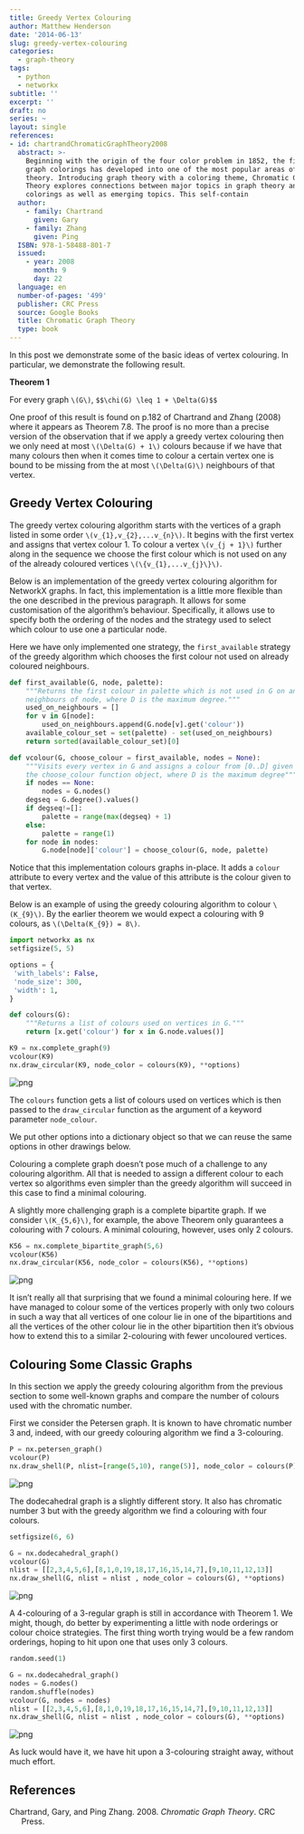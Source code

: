 ```yaml
---
title: Greedy Vertex Colouring
author: Matthew Henderson
date: '2014-06-13'
slug: greedy-vertex-colouring
categories:
  - graph-theory
tags:
  - python
  - networkx
subtitle: ''
excerpt: ''
draft: no
series: ~
layout: single
references:
- id: chartrandChromaticGraphTheory2008
  abstract: >-
    Beginning with the origin of the four color problem in 1852, the field of
    graph colorings has developed into one of the most popular areas of graph
    theory. Introducing graph theory with a coloring theme, Chromatic Graph
    Theory explores connections between major topics in graph theory and graph
    colorings as well as emerging topics. This self-contain
  author:
    - family: Chartrand
      given: Gary
    - family: Zhang
      given: Ping
  ISBN: 978-1-58488-801-7
  issued:
    - year: 2008
      month: 9
      day: 22
  language: en
  number-of-pages: '499'
  publisher: CRC Press
  source: Google Books
  title: Chromatic Graph Theory
  type: book
---
```


In this post we demonstrate some of the basic ideas of vertex colouring. In
particular, we demonstrate the following result.

**Theorem 1**

For every graph `\(G\)`, `$$\chi(G) \leq 1 + \Delta(G)$$`

One proof of this result is found on p.182 of
Chartrand and Zhang (2008)
where it appears as Theorem 7.8. The proof is no more than a
precise version of the observation that if we apply a greedy vertex colouring
then we only need at most `\(\Delta(G) + 1\)` colours because if we have that many
colours then when it comes time to colour a certain vertex one is bound to be
missing from the at most `\(\Delta(G)\)`
neighbours of that vertex.

## Greedy Vertex Colouring

The greedy vertex colouring algorithm starts with the vertices of a graph listed
in some order `\(v_{1},v_{2},...v_{n}\)`. It begins with the first vertex and
assigns that vertex colour 1. To colour a vertex `\(v_{j + 1}\)` further along in
the sequence we choose the first colour which is not used on any of the already
coloured vertices `\(\{v_{1},...v_{j}\}\)`.

Below is an implementation of the greedy vertex colouring algorithm for NetworkX
graphs. In fact, this implementation is a little more flexible than the one
described in the previous paragraph. It allows for some customisation of the
algorithm’s behaviour. Specifically, it allows use to specify both the ordering
of the nodes and the strategy used to select which colour to use one a
particular node.

Here we have only implemented one strategy, the `first_available` strategy of
the greedy algorithm which chooses the first colour not used on already coloured
neighbours.

``` python
def first_available(G, node, palette):
    """Returns the first colour in palette which is not used in G on any
    neighbours of node, where D is the maximum degree."""
    used_on_neighbours = []
    for v in G[node]:
        used_on_neighbours.append(G.node[v].get('colour'))
    available_colour_set = set(palette) - set(used_on_neighbours)
    return sorted(available_colour_set)[0]

def vcolour(G, choose_colour = first_available, nodes = None):
    """Visits every vertex in G and assigns a colour from [0..D] given by
    the choose_colour function object, where D is the maximum degree"""
    if nodes == None:
        nodes = G.nodes()
    degseq = G.degree().values()
    if degseq!=[]:
        palette = range(max(degseq) + 1)
    else:
        palette = range(1)
    for node in nodes:
        G.node[node]['colour'] = choose_colour(G, node, palette)
```

Notice that this implementation colours graphs in-place. It adds a `colour`
attribute to every vertex and the value of this attribute is the colour given to
that vertex.

Below is an example of using the greedy colouring algorithm to colour `\(K_{9}\)`.
By the earlier theorem we would expect a colouring with 9 colours, as
`\(\Delta(K_{9}) = 8\)`.

``` python
import networkx as nx
setfigsize(5, 5)

options = {
 'with_labels': False,
 'node_size': 300,
 'width': 1,
}

def colours(G):
    """Returns a list of colours used on vertices in G."""
    return [x.get('colour') for x in G.node.values()]

K9 = nx.complete_graph(9)
vcolour(K9)
nx.draw_circular(K9, node_color = colours(K9), **options)
```

![png](img/graph-colouring-noteboook_6_1.png)

The `colours` function gets a list of colours used on vertices which is then
passed to the `draw_circular` function as the argument of a keyword parameter
`node_colour`.

We put other options into a dictionary object so that we can reuse the same
options in other drawings below.

Colouring a complete graph doesn’t pose much of a challenge to any colouring
algorithm. All that is needed to assign a different colour to each vertex so
algorithms even simpler than the greedy algorithm will succeed in this case to
find a minimal colouring.

A slightly more challenging graph is a complete bipartite graph. If we consider
`\(K_{5,6}\)`, for example, the above Theorem only guarantees a colouring with 7
colours. A minimal colouring, however, uses only 2 colours.

``` python
K56 = nx.complete_bipartite_graph(5,6)
vcolour(K56)
nx.draw_circular(K56, node_color = colours(K56), **options)
```

![png](img/graph-colouring-noteboook_8_0.png)

It isn’t really all that surprising that we found a minimal colouring here. If
we have managed to colour some of the vertices properly with only two colours in
such a way that all vertices of one colour lie in one of the bipartitions and
all the vertices of the other colour lie in the other bipartition then it’s
obvious how to extend this to a similar 2-colouring with fewer uncoloured
vertices.

## Colouring Some Classic Graphs

In this section we apply the greedy colouring algorithm from the previous
section to some well-known graphs and compare the number of colours used with
the chromatic number.

First we consider the Petersen graph. It is known to have chromatic number 3
and, indeed, with our greedy colouring algorithm we find a 3-colouring.

``` python
P = nx.petersen_graph()
vcolour(P)
nx.draw_shell(P, nlist=[range(5,10), range(5)], node_color = colours(P), **options)
```

![png](img/graph-colouring-noteboook_11_0.png)

The dodecahedral graph is a slightly different story. It also has chromatic
number 3 but with the greedy algorithm we find a colouring with four colours.

``` python
setfigsize(6, 6)

G = nx.dodecahedral_graph()
vcolour(G)
nlist = [[2,3,4,5,6],[8,1,0,19,18,17,16,15,14,7],[9,10,11,12,13]]
nx.draw_shell(G, nlist = nlist , node_color = colours(G), **options)
```

![png](img/graph-colouring-noteboook_13_0.png)

A 4-colouring of a 3-regular graph is still in accordance with Theorem 1. We
might, though, do better by experimenting a little with node orderings or colour
choice strategies. The first thing worth trying would be a few random orderings,
hoping to hit upon one that uses only 3
colours.

``` python
random.seed(1)

G = nx.dodecahedral_graph()
nodes = G.nodes()
random.shuffle(nodes)
vcolour(G, nodes = nodes)
nlist = [[2,3,4,5,6],[8,1,0,19,18,17,16,15,14,7],[9,10,11,12,13]]
nx.draw_shell(G, nlist = nlist , node_color = colours(G), **options)
```

![png](img/graph-colouring-noteboook_15_0.png)

As luck would have it, we have hit upon a 3-colouring straight away, without
much effort.

## References

<div id="refs" class="references csl-bib-body hanging-indent">

<div id="ref-chartrandChromaticGraphTheory2008" class="csl-entry">

Chartrand, Gary, and Ping Zhang. 2008. *Chromatic Graph Theory*. CRC Press.

</div>

</div>
